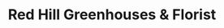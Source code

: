 ---
title: "Red Hill Greenhouses & Florist"
url: /red-hill/red-hill-greenhouses-und-florist/
shop: Blumen
---